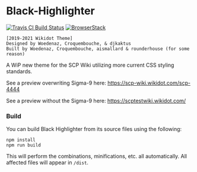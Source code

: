 # Black-Highlighter
[![Travis CI Build Status](https://travis-ci.org/SCP-CN-Tech/Black-Highlighter.svg?branch=master)](https://travis-ci.org/SCP-CN-Tech/Black-Highlighter)
[![BrowserStack](img/browserstack-logo-600x315.png)](https://www.browserstack.com/)

    [2019-2021 Wikidot Theme]
    Designed by Woedenaz, Croquembouche, & djkaktus
    Built by Woedenaz, Croquembouche, aismallard & rounderhouse (for some reason)


A WiP new theme for the SCP Wiki utilizing more current CSS styling standards.

See a preview overwriting Sigma-9 here: https://scp-wiki.wikidot.com/scp-4444

See a preview without the Sigma-9 here: https://scptestwiki.wikidot.com/

### Build

You can build Black Highlighter from its source files using the following:

```
npm install
npm run build
```

This will perform the combinations, minifications, etc. all automatically. All affected files will appear in `/dist`.
